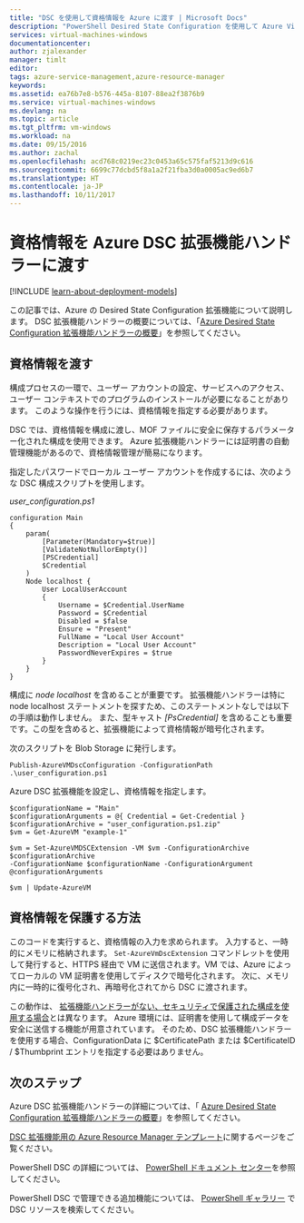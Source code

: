```yaml
---
title: "DSC を使用して資格情報を Azure に渡す | Microsoft Docs"
description: "PowerShell Desired State Configuration を使用して Azure Virtual Machines に資格情報を安全に渡す方法の概要"
services: virtual-machines-windows
documentationcenter: 
author: zjalexander
manager: timlt
editor: 
tags: azure-service-management,azure-resource-manager
keywords: 
ms.assetid: ea76b7e8-b576-445a-8107-88ea2f3876b9
ms.service: virtual-machines-windows
ms.devlang: na
ms.topic: article
ms.tgt_pltfrm: vm-windows
ms.workload: na
ms.date: 09/15/2016
ms.author: zachal
ms.openlocfilehash: acd768c0219ec23c0453a65c575faf5213d9c616
ms.sourcegitcommit: 6699c77dcbd5f8a1a2f21fba3d0a0005ac9ed6b7
ms.translationtype: HT
ms.contentlocale: ja-JP
ms.lasthandoff: 10/11/2017
---
```

# <a name="passing-credentials-to-the-azure-dsc-extension-handler"></a>資格情報を Azure DSC 拡張機能ハンドラーに渡す
[!INCLUDE [learn-about-deployment-models](../../../includes/learn-about-deployment-models-both-include.md)]

この記事では、Azure の Desired State Configuration 拡張機能について説明します。 DSC 拡張機能ハンドラーの概要については、「[Azure Desired State Configuration 拡張機能ハンドラーの概要](extensions-dsc-overview.md?toc=%2fazure%2fvirtual-machines%2fwindows%2ftoc.json)」を参照してください。 

## <a name="passing-in-credentials"></a>資格情報を渡す
構成プロセスの一環で、ユーザー アカウントの設定、サービスへのアクセス、ユーザー コンテキストでのプログラムのインストールが必要になることがあります。 このような操作を行うには、資格情報を指定する必要があります。 

DSC では、資格情報を構成に渡し、MOF ファイルに安全に保存するパラメーター化された構成を使用できます。 Azure 拡張機能ハンドラーには証明書の自動管理機能があるので、資格情報管理が簡易になります。 

指定したパスワードでローカル ユーザー アカウントを作成するには、次のような DSC 構成スクリプトを使用します。

*user_configuration.ps1*

```
configuration Main
{
    param(
        [Parameter(Mandatory=$true)]
        [ValidateNotNullorEmpty()]
        [PSCredential]
        $Credential
    )    
    Node localhost {       
        User LocalUserAccount
        {
            Username = $Credential.UserName
            Password = $Credential
            Disabled = $false
            Ensure = "Present"
            FullName = "Local User Account"
            Description = "Local User Account"
            PasswordNeverExpires = $true
        } 
    }  
} 
```

構成に *node localhost* を含めることが重要です。 拡張機能ハンドラーは特に node localhost ステートメントを探すため、このステートメントなしでは以下の手順は動作しません。 また、型キャスト *[PsCredential]* を含めることも重要です。この型を含めると、拡張機能によって資格情報が暗号化されます。 

次のスクリプトを Blob Storage に発行します。

`Publish-AzureVMDscConfiguration -ConfigurationPath .\user_configuration.ps1`

Azure DSC 拡張機能を設定し、資格情報を指定します。

```
$configurationName = "Main"
$configurationArguments = @{ Credential = Get-Credential }
$configurationArchive = "user_configuration.ps1.zip"
$vm = Get-AzureVM "example-1"

$vm = Set-AzureVMDSCExtension -VM $vm -ConfigurationArchive $configurationArchive 
-ConfigurationName $configurationName -ConfigurationArgument @configurationArguments

$vm | Update-AzureVM
```
## <a name="how-credentials-are-secured"></a>資格情報を保護する方法
このコードを実行すると、資格情報の入力を求められます。 入力すると、一時的にメモリに格納されます。 `Set-AzureVmDscExtension` コマンドレットを使用して発行すると、HTTPS 経由で VM に送信されます。VM では、Azure によってローカルの VM 証明書を使用してディスクで暗号化されます。 次に、メモリ内に一時的に復号化され、再暗号化されてから DSC に渡されます。

この動作は、 [拡張機能ハンドラーがない、セキュリティで保護された構成を使用する場合](https://msdn.microsoft.com/powershell/dsc/securemof)とは異なります。 Azure 環境には、証明書を使用して構成データを安全に送信する機能が用意されています。 そのため、DSC 拡張機能ハンドラーを使用する場合、ConfigurationData に $CertificatePath または $CertificateID / $Thumbprint エントリを指定する必要はありません。

## <a name="next-steps"></a>次のステップ
Azure DSC 拡張機能ハンドラーの詳細については、「 [Azure Desired State Configuration 拡張機能ハンドラーの概要](extensions-dsc-overview.md?toc=%2fazure%2fvirtual-machines%2fwindows%2ftoc.json)」を参照してください。 

[DSC 拡張機能用の Azure Resource Manager テンプレート](extensions-dsc-template.md?toc=%2fazure%2fvirtual-machines%2fwindows%2ftoc.json)に関するページをご覧ください。

PowerShell DSC の詳細については、 [PowerShell ドキュメント センター](https://msdn.microsoft.com/powershell/dsc/overview)を参照してください。 

PowerShell DSC で管理できる追加機能については、 [PowerShell ギャラリー](https://www.powershellgallery.com/packages?q=DscResource&x=0&y=0) で DSC リソースを検索してください。

